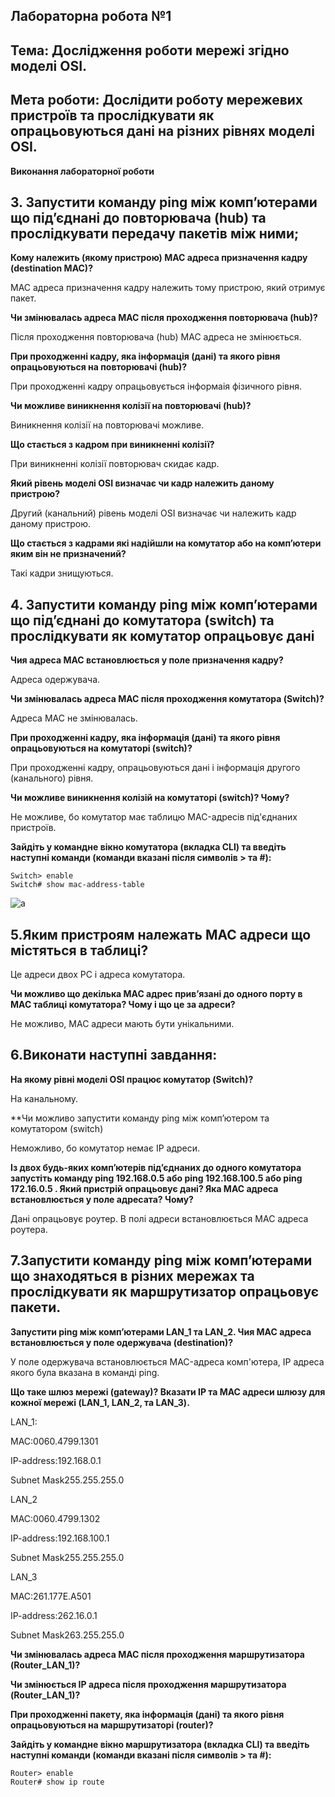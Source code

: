 ## Лабораторна робота №1
## Тема: Дослідження роботи мережі згідно моделі OSI.

## Мета роботи: Дослідити роботу мережевих пристроїв та прослідкувати як опрацьовуються дані на різних рівнях моделі OSI.

**Виконання лабораторної  роботи**

## 3. Запустити команду ping між комп’ютерами що під’єднані до повторювача (hub) та прослідкувати передачу пакетів між ними;

**Кому належить (якому пристрою) MAC адреса призначення кадру (destination МАС)?**

MAC адреса призначення кадру належить тому пристрою, який отримує пакет. 

**Чи змінювалась адреса MAC після проходження повторювача (hub)?**

Після проходження повторювача (hub) MAC адреса не змінюється.

**При проходженні кадру, яка інформація (дані) та якого рівня опрацьовуються на повторювачі (hub)?**

При проходженні кадру опрацьовується інформаія фізичного рівня.

**Чи можливе виникнення колізії на повторювачі (hub)?**

Виникнення колізії на повторювачі можливе.

**Що стається з кадром при виникненні колізії?**

При виникненні колізії повторювач скидає кадр. 

**Який рівень моделі OSI визначає чи кадр належить даному пристрою?**

Другий (канальний) рівень моделі OSI визначає чи належить кадр даному пристрою.


**Що стається з кадрами які надійшли на комутатор або на комп’ютери яким він не призначений?**

Такі кадри знищуються.

## 4. Запустити команду ping між комп’ютерами що під’єднані до комутатора (switch) та прослідкувати як комутатор опрацьовує дані

**Чия адреса MAC встановлюється у поле призначення кадру?**

Адреса одержувача.

**Чи змінювалась адреса MAC після проходження комутатора (Switch)?**

Адреса MAC не змінювалась.

**При проходженні кадру, яка інформація (дані) та якого рівня опрацьовуються на комутаторі (switch)?**

При проходженні кадру, опрацьовуються дані і інформація другого (канального) рівня.

**Чи можливе виникнення колізій на комутаторі (switch)? Чому?**

Не можливе, бо комутатор має таблицю MAC-адресів під'єднаних пристроїв.

**Зайдіть у командне вікно комутатора (вкладка CLI) та введіть наступні команди (команди вказані після символів > та #):**
```
Switch> enable
Switch# show mac-address-table
```
![a](https://i.ibb.co/GQjHsrH/Screenshot-4.png)                                                                                      
                                                                                      
                                                                                     
## 5.Яким пристроям належать МАС адреси що містяться в таблиці?

Це адреси двох PC і адреса комутатора.

**Чи можливо що декілька МАС адрес прив’язані до одного порту в МАС таблиці комутатора? Чому і що це за адреси?**

Не можливо, MAC адреси мають бути унікальними.

## 6.Виконати наступні завдання:


**На якому рівні моделі OSI працює комутатор (Switch)?**

На канальному.

**Чи можливо запустити команду ping між комп’ютером та комутатором (switch)

Неможливо, бо комутатор немає IP адреси.


**Із двох будь-яких комп’ютерів під’єднаних до одного комутатора запустіть команду ping 192.168.0.5 або ping 192.168.100.5 або ping 172.16.0.5 . Який пристрій опрацьовує дані? Яка МАС адреса встановлюється у поле адресата? Чому?**

Дані опрацьовує роутер. В полі адреси встановлюється МАС адреса роутера.


## 7.Запустити команду ping між комп’ютерами що знаходяться в різних мережах та прослідкувати як маршрутизатор опрацьовує пакети.

**Запустити ping між комп’ютерами LAN_1 та LAN_2. Чия МАС адреса встановлюється у поле одержувача (destination)?**

У поле одержувача встановлюється MAC-адреса комп'ютера, IP адреса якого була вказана в команді ping.


**Що таке шлюз мережі (gateway)? Вказати IP та МАС адреси шлюзу для кожної мережі (LAN_1, LAN_2, та LAN_3).**

LAN_1:

MAC:0060.4799.1301

IP-address:192.168.0.1

Subnet Mask255.255.255.0

LAN_2

MAC:0060.4799.1302

IP-address:192.168.100.1

Subnet Mask255.255.255.0

LAN_3

MAC:261.177E.A501

IP-address:262.16.0.1

Subnet Mask263.255.255.0

**Чи змінювалась адреса MAC після проходження маршрутизатора (Router_LAN_1)?**

**Чи змінюється ІР адреса після проходження маршрутизатора (Router_LAN_1)?**

**При проходженні пакету, яка інформація (дані) та якого рівня опрацьовуються на маршрутизаторі (router)?**

**Зайдіть у командне вікно маршрутизатора (вкладка CLI) та введіть наступні команди (команди вказані після символів > та #):**
```
Router> enable
Router# show ip route
```

